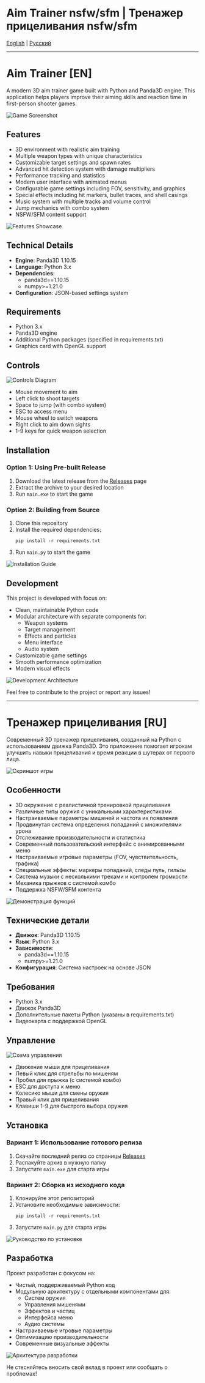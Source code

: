 # Aim Trainer nsfw/sfm | Тренажер прицеливания nsfw/sfm

[English](#english) | [Русский](#русский)

---

<a name="english"></a>
# Aim Trainer [EN]

A modern 3D aim trainer game built with Python and Panda3D engine. This application helps players improve their aiming skills and reaction time in first-person shooter games.

![Game Screenshot](images/game_screenshot.png)

## Features

- 3D environment with realistic aim training
- Multiple weapon types with unique characteristics
- Customizable target settings and spawn rates
- Advanced hit detection system with damage multipliers
- Performance tracking and statistics
- Modern user interface with animated menus
- Configurable game settings including FOV, sensitivity, and graphics
- Special effects including hit markers, bullet traces, and shell casings
- Music system with multiple tracks and volume control
- Jump mechanics with combo system
- NSFW/SFM content support

![Features Showcase](images/features.png)

## Technical Details

- **Engine**: Panda3D 1.10.15
- **Language**: Python 3.x
- **Dependencies**: 
  - panda3d==1.10.15
  - numpy>=1.21.0
- **Configuration**: JSON-based settings system

## Requirements

- Python 3.x
- Panda3D engine
- Additional Python packages (specified in requirements.txt)
- Graphics card with OpenGL support

## Controls

![Controls Diagram](images/controls.png)

- Mouse movement to aim
- Left click to shoot targets
- Space to jump (with combo system)
- ESC to access menu
- Mouse wheel to switch weapons
- Right click to aim down sights
- 1-9 keys for quick weapon selection

## Installation

### Option 1: Using Pre-built Release
1. Download the latest release from the [Releases](https://github.com/your-repo/releases) page
2. Extract the archive to your desired location
3. Run `main.exe` to start the game

### Option 2: Building from Source
1. Clone this repository
2. Install the required dependencies:
   ```
   pip install -r requirements.txt
   ```
3. Run `main.py` to start the game

![Installation Guide](images/installation.png)

## Development

This project is developed with focus on:
- Clean, maintainable Python code
- Modular architecture with separate components for:
  - Weapon systems
  - Target management
  - Effects and particles
  - Menu interface
  - Audio system
- Customizable game settings
- Smooth performance optimization
- Modern visual effects

![Development Architecture](images/architecture.png)

Feel free to contribute to the project or report any issues!

---

<a name="русский"></a>
# Тренажер прицеливания [RU]

Современный 3D тренажер прицеливания, созданный на Python с использованием движка Panda3D. Это приложение помогает игрокам улучшить навыки прицеливания и время реакции в шутерах от первого лица.

![Скриншот игры](images/game_screenshot.png)

## Особенности

- 3D окружение с реалистичной тренировкой прицеливания
- Различные типы оружия с уникальными характеристиками
- Настраиваемые параметры мишеней и частота их появления
- Продвинутая система определения попаданий с множителями урона
- Отслеживание производительности и статистика
- Современный пользовательский интерфейс с анимированными меню
- Настраиваемые игровые параметры (FOV, чувствительность, графика)
- Специальные эффекты: маркеры попаданий, следы пуль, гильзы
- Система музыки с несколькими треками и контролем громкости
- Механика прыжков с системой комбо
- Поддержка NSFW/SFM контента

![Демонстрация функций](images/features.png)

## Технические детали

- **Движок**: Panda3D 1.10.15
- **Язык**: Python 3.x
- **Зависимости**: 
  - panda3d==1.10.15
  - numpy>=1.21.0
- **Конфигурация**: Система настроек на основе JSON

## Требования

- Python 3.x
- Движок Panda3D
- Дополнительные пакеты Python (указаны в requirements.txt)
- Видеокарта с поддержкой OpenGL

## Управление

![Схема управления](images/controls.png)

- Движение мыши для прицеливания
- Левый клик для стрельбы по мишеням
- Пробел для прыжка (с системой комбо)
- ESC для доступа к меню
- Колесико мыши для смены оружия
- Правый клик для прицеливания
- Клавиши 1-9 для быстрого выбора оружия

## Установка

### Вариант 1: Использование готового релиза
1. Скачайте последний релиз со страницы [Releases](https://github.com/your-repo/releases)
2. Распакуйте архив в нужную папку
3. Запустите `main.exe` для старта игры

### Вариант 2: Сборка из исходного кода
1. Клонируйте этот репозиторий
2. Установите необходимые зависимости:
   ```
   pip install -r requirements.txt
   ```
3. Запустите `main.py` для старта игры

![Руководство по установке](images/installation.png)

## Разработка

Проект разработан с фокусом на:
- Чистый, поддерживаемый Python код
- Модульную архитектуру с отдельными компонентами для:
  - Систем оружия
  - Управления мишенями
  - Эффектов и частиц
  - Интерфейса меню
  - Аудио системы
- Настраиваемые игровые параметры
- Оптимизацию производительности
- Современные визуальные эффекты

![Архитектура разработки](images/architecture.png)

Не стесняйтесь вносить свой вклад в проект или сообщать о проблемах! 
